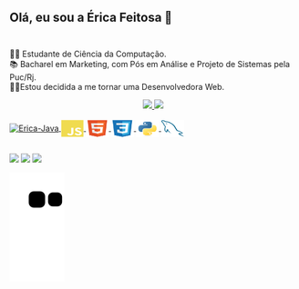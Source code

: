 ## Olá, eu sou a Érica Feitosa 👋<br><br>
👩‍🎓 Estudante de Ciência da Computação.<br>
📚 Bacharel em Marketing, com Pós em Análise e Projeto de Sistemas pela Puc/Rj.<br>
💪🥰Estou decidida a me tornar uma Desenvolvedora Web.<br>

<div align="center">
  <! -- GitHub Stats -->
  <a href="https://github.com/ericacffeitosa">
  <img height="150em" src="https://github-readme-stats.vercel.app/api?username=ericacffeitosa&show_icons=true&theme=dracula&include_all_commits=true&count_private=true"/>
  <img height="150em" src="https://github-readme-stats.vercel.app/api/top-langs/?username=ericacffeitosa&layout=compact&langs_count=7&theme=dracula"/>
</div>
  
</div>
<! -- Linguagens -->
<div style="display: inline_block"><br>
  <img align="center" alt="Erica-Java" height="30" width="40" src="https://raw.githubusercontent.com/jmnote/z-icons/master/svg/java.svg">
  <img align="center" alt="Erica-Js" height="30" width="40" src="https://raw.githubusercontent.com/devicons/devicon/master/icons/javascript/javascript-plain.svg">
  <img align="center" alt="Erica-HTML" height="30" width="40" src="https://raw.githubusercontent.com/devicons/devicon/master/icons/html5/html5-original.svg">
  <img align="center" alt="Erica-CSS" height="30" width="40" src="https://raw.githubusercontent.com/devicons/devicon/master/icons/css3/css3-original.svg">
  <img align="center" alt="Erica-Python" height="30" width="40" src="https://raw.githubusercontent.com/devicons/devicon/master/icons/python/python-original.svg">
  <img align="center" alt="Erica-Sql" height="30" width="40" src="https://raw.githubusercontent.com/devicons/devicon/master/icons/mysql/mysql-original.svg">  
</div>

 ##
 
<div>
<! -- Redes Sociais -->
  <a href = "mailto:ericacffeitosa@gmail.com"><img src="https://img.shields.io/badge/-Gmail-%23333?style=for-the-badge&logo=gmail&logoColor=white" target="_blank"></a>
  <a href="https://www.linkedin.com/in/ericafeitosa" target="_blank"><img src="https://img.shields.io/badge/-LinkedIn-%230077B5?style=for-the-badge&logo=linkedin&logoColor=white" target="_blank"></a> 
    <a href="https://instagram.com/ericafeitosa" target="_blank"><img src="https://img.shields.io/badge/-Instagram-%23E4405F?style=for-the-badge&logo=instagram&logoColor=white" target="_blank"></a>
 
  
</div>

![Snake animation](https://github.com/ericacffeitosa/ericacffeitosa/blob/output/github-contribution-grid-snake.svg) 


